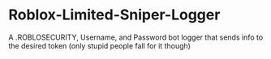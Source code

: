 # Roblox-Limited-Sniper-Logger
A .ROBLOSECURITY, Username, and Password bot logger that sends info to the desired token (only stupid people fall for it though)

